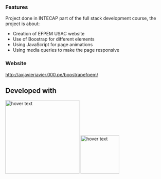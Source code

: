 ### Features
Project done in INTECAP part of the full stack development course, the project is about:

- Creation of EFPEM USAC website
- Use of Boostrap for different elements
- Using JavaScript for page animations
- Using media queries to make the page responsive

### Website

http://axjavierjavier.000.pe/boostrapefpem/

## Developed with
<p>
        <img src="https://i0.wp.com/css-tricks.com/wp-content/uploads/2021/01/html5-css3.jpg?resize=498%2C249&ssl=1" width="230" title="hover text">
        <img src="https://upload.wikimedia.org/wikipedia/commons/thumb/b/b2/Bootstrap_logo.svg/800px-Bootstrap_logo.svg.png" width="120" height="120" title="hover text">
</p>
